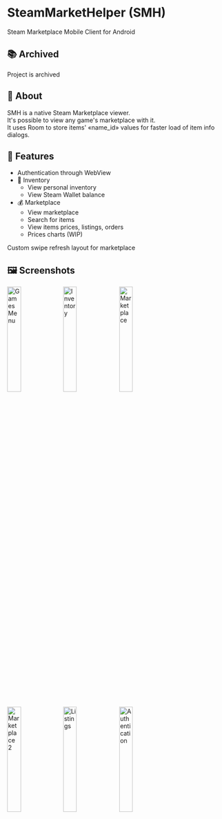 # SteamMarketHelper (SMH)
Steam Marketplace Mobile Client for Android

## 📚 Archived
Project is archived

## 📝 About
SMH is a native Steam Marketplace viewer.\
It's possible to view any game's marketplace with it.\
It uses Room to store items' «name_id» values for faster load of item info dialogs.

## 👀 Features
- Authentication through WebView
- 🧰 Inventory
  - View personal inventory
  - View Steam Wallet balance
- 💰 Marketplace
  - View marketplace
  - Search for items
  - View items prices, listings, orders
  - Prices charts (WIP)

Custom swipe refresh layout for marketplace

## 🖼 Screenshots
<img src="https://i.imgur.com/uu8CE6s.png" alt="Games Menu" width="25%" height="25%"> <img src="https://i.imgur.com/SjUdT3S.png" alt="Inventory" width="25%" height="25%"> <img src="https://i.imgur.com/6xsqvP6.png" alt="Marketplace" width="25%" height="25%"> <img src="https://i.imgur.com/0e6S6eC.png" alt="Marketplace 2" width="25%" height="25%"> <img src="https://i.imgur.com/ANV6fcl.png" alt="Listings" width="25%" height="25%"> <img src="https://imgur.com/aQpACtE.png" alt="Authentication" width="25%" height="25%">